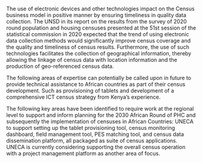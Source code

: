 The use of electronic devices and other technologies impact on the Census business model in positive manner by ensuring timeliness in quality data collection. The UNSD in its report on the results from the survey of 2020 round population and housing censuses presented at the 51st session of the statistical commission in 2020 expected that the trend of using electronic data collection methods would significantly improve census coverage and the quality and timeliness of census results. Furthermore, the use of such technologies facilitates the collection of geographical information, thereby allowing the linkage of census data with location information and the production of geo-referenced census data.

The following areas of expertise can potentially be called upon in future to provide technical assistance to African countries as part of their census development. Such as provisioning of tablets and development of a comprehensive ICT census strategy from Kenya’s experience.

The following key areas have been identified to require work at the regional level to support and inform planning for the 2030 African Round of PHC and subsequently the implementation of censuses in African Countries: UNECA to support setting up the tablet provisioning tool, census monitoring dashboard, field management tool, PES matching tool, and census data dissemination platform, all packaged as suite of census applications. UNECA is currently considering supporting the overall census operation with a project management platform as another area of focus.
